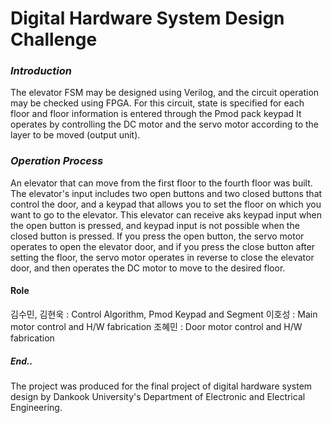 # Digital Hardware System Design Challenge

### *Introduction*

The elevator FSM may be designed using Verilog, and the circuit operation may be checked using FPGA. 
For this circuit, state is specified for each floor and floor information is entered through the Pmod pack keypad
It operates by controlling the DC motor and the servo motor according to the layer to be moved (output unit).

### *Operation Process*

An elevator that can move from the first floor to the fourth floor was built.
The elevator's input includes two open buttons and two closed buttons that control the door, and a keypad that allows you to set the floor on which you want to go to the elevator.
This elevator can receive aks keypad input when the open button is pressed, and keypad input is not possible when the closed button is pressed.
If you press the open button, the servo motor operates to open the elevator door, and if you press the close button after setting the floor, the servo motor operates in reverse to close the elevator door, and then operates the DC motor to move to the desired floor.

#### Role

김수민, 김현욱 : Control Algorithm, Pmod Keypad and Segment
이호성 : Main motor control and H/W fabrication
조혜민 : Door motor control and H/W fabrication

##### End.. 
The project was produced for the final project of digital hardware system design by Dankook University's Department of Electronic and Electrical Engineering.
